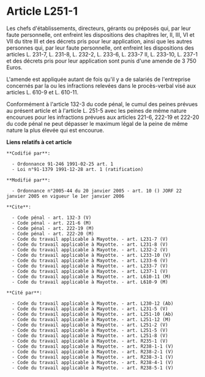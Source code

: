 # Article L251-1

Les chefs d'établissements, directeurs, gérants ou préposés qui, par leur faute personnelle, ont enfreint les dispositions
des chapitres Ier, II, III, VI et VII du titre III et des décrets pris pour leur application, ainsi que les autres personnes
qui, par leur faute personnelle, ont enfreint les dispositions des articles L. 231-7, L. 231-8, L. 232-2, L. 233-6, L. 233-7
II, L. 233-10, L. 237-1 et des décrets pris pour leur application sont punis d'une amende de 3 750 Euros.

L'amende est appliquée autant de fois qu'il y a de salariés de l'entreprise concernés par la ou les infractions relevées dans
le procès-verbal visé aux articles L. 610-9 et L. 610-11.

Conformément à l'article 132-3 du code pénal, le cumul des peines prévues au présent article et à l'article L. 251-5 avec les
peines de même nature encourues pour les infractions prévues aux articles 221-6, 222-19 et 222-20 du code pénal ne peut
dépasser le maximum légal de la peine de même nature la plus élevée qui est encourue.

**Liens relatifs à cet article**

	**Codifié par**:

	  - Ordonnance 91-246 1991-02-25 art. 1
	  - Loi n°91-1379 1991-12-28 art. 1 (ratification)

	**Modifié par**:

	  - Ordonnance n°2005-44 du 20 janvier 2005 - art. 10 () JORF 22 janvier 2005 en vigueur le 1er janvier 2006

	**Cite**:

	  - Code pénal - art. 132-3 (V)
	  - Code pénal - art. 221-6 (M)
	  - Code pénal - art. 222-19 (M)
	  - Code pénal - art. 222-20 (M)
	  - Code du travail applicable à Mayotte. - art. L231-7 (V)
	  - Code du travail applicable à Mayotte. - art. L231-8 (V)
	  - Code du travail applicable à Mayotte. - art. L232-2 (V)
	  - Code du travail applicable à Mayotte. - art. L233-10 (V)
	  - Code du travail applicable à Mayotte. - art. L233-6 (V)
	  - Code du travail applicable à Mayotte. - art. L233-7 (V)
	  - Code du travail applicable à Mayotte. - art. L237-1 (V)
	  - Code du travail applicable à Mayotte. - art. L610-11 (M)
	  - Code du travail applicable à Mayotte. - art. L610-9 (M)

	**Cité par**:

	  - Code du travail applicable à Mayotte. - art. L230-12 (Ab)
	  - Code du travail applicable à Mayotte. - art. L231-5 (V)
	  - Code du travail applicable à Mayotte. - art. L251-10 (Ab)
	  - Code du travail applicable à Mayotte. - art. L251-12 (M)
	  - Code du travail applicable à Mayotte. - art. L251-2 (V)
	  - Code du travail applicable à Mayotte. - art. L251-5 (V)
	  - Code du travail applicable à Mayotte. - art. L251-8 (V)
	  - Code du travail applicable à Mayotte. - art. R235-1 (V)
	  - Code du travail applicable à Mayotte. - art. R238-1-1 (V)
	  - Code du travail applicable à Mayotte. - art. R238-2-1 (V)
	  - Code du travail applicable à Mayotte. - art. R238-3-1 (V)
	  - Code du travail applicable à Mayotte. - art. R238-4-1 (V)
	  - Code du travail applicable à Mayotte. - art. R238-5-1 (V)
